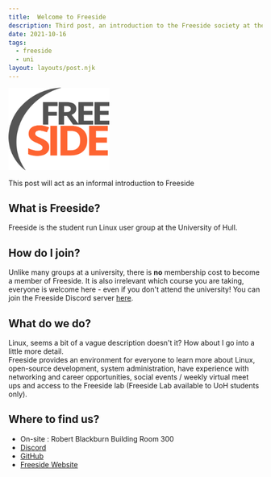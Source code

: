 ```yaml
---
title:  Welcome to Freeside
description: Third post, an introduction to the Freeside society at the University of Hull.
date: 2021-10-16
tags:
  - freeside
  - uni
layout: layouts/post.njk
---
```

<img src="/img/freeside_square_path.svg" alt="FreesideLogo" width="200"/>

This post will act as an informal introduction to Freeside
## What is Freeside?
Freeside is the student run Linux user group at the University of Hull.
## How do I join?
Unlike many groups at a university, there is **no** membership cost to become a member of Freeside. It is also irrelevant which course you are taking, everyone is welcome here - even if you don't attend the university! You can join the Freeside Discord server [here](https://discord.gg/jE5VGjCu).
## What do we do?
Linux, seems a bit of a vague description doesn't it? How about I go into a little more detail.  
Freeside provides an environment for everyone to learn more about Linux, open-source development, system administration, have experience with networking and career opportunities, social events / weekly virtual meet ups and access to the Freeside lab (Freeside Lab available to UoH students only).  
## Where to find us?
- On-site : Robert Blackburn Building Room 300 
- [Discord](https://discord.gg/jE5VGjCu)
- [GitHub](https://github.com/freesidehull)
- [Freeside Website](https://freeside.co.uk/)  
